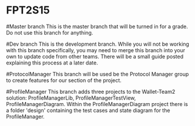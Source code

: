 # FPT2S15

#Master branch
This is the master branch that will be turned in for a grade. Do not use this branch for anything.

#Dev branch
This is the development branch. While you will not be working with this branch specifically, you may need to merge this branch into your own to update code from other teams. There will be a small guide posted explaining this process at a later date.

#ProtocolManager
This branch will be used be the Protocol Manager group to create features for our section of the project.

#ProfileManager 
This branch adds three projects to the Wallet-Team2 solution: ProfileManagerLib, ProfileManagerTestView, ProfileManagerDiagram. Within the ProfileManagerDiagram project there is a folder 'design' containing the test cases and state diagram for the ProfileManager.

